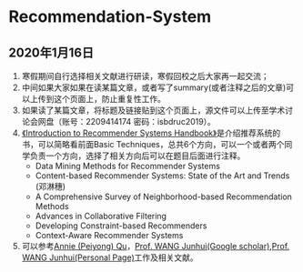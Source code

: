# Recommendation-System

## 2020年1月16日
1. 寒假期间自行选择相关文献进行研读，寒假回校之后大家再一起交流；
2. 中间如果大家如果在读某篇文章，或者写了summary(或者注释之后的文章)可以上传到这个页面上，防止重复性工作。
3. 如果读了某篇文章，将标题及链接贴到这个页面上，源文件可以上传至学术讨论会网盘（账号：2209414174 密码：isbdruc2019）。
4. [《Introduction to Recommender Systems Handbook》](https://link.springer.com/book/10.1007/978-0-387-85820-3)是介绍推荐系统的书，可以简略看前面Basic Techniques，总共6个方向，可以一个或者两个同学负责一个方向，选择了相关方向后可以在题目后面进行注释。
    - Data Mining Methods for Recommender Systems
    - Content-based Recommender Systems: State of the Art and Trends (邓淋穗)
    - A Comprehensive Survey of Neighborhood-based Recommendation Methods
    - Advances in Collaborative Filtering
    - Developing Constraint-based Recommenders
    - Context-Aware Recommender Systems
5. 可以参考[Annie (Peiyong) Qu](https://stat.illinois.edu/directory/profile/anniequ)，[Prof. WANG Junhui(Google scholar)](https://www.cityu.edu.hk/stfprofile/junhwang.htm),[Prof. WANG Junhui(Personal Page)](
https://www.cityu.edu.hk/stfprofile/junhwang.htm)工作及相关文献。
